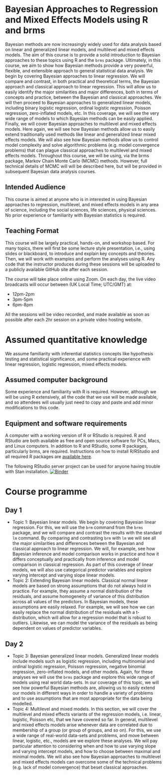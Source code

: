 # Bayesian Approaches to Regression and Mixed Effects Models using R and brms

Bayesian methods are now increasingly widely used for data analysis based on linear and generalized linear models, and multilevel and mixed effects models.
The aim of this course is to provide a solid introduction to Bayesian approaches to these topics using R and the `brms` package.
Ultimately, in this course, we aim to show how Bayesian methods provide a very powerful, flexible, and extensible approach to general statistical data analysis.
We begin by covering Bayesian approaches to linear regression.
We will compare and contrast, in both practical and theoretical terms, the Bayesian approach and classical approach to linear regression.
This will allow us to easily identify the major similarities and major differences, both in terms of concepts and practice, between the Bayesian and classical approaches.
We will then proceed to Bayesian approaches to generalized linear models, including binary logistic regression, ordinal logistic regression, Poisson regression, zero-inflated models, etc.
In this coverage, we will see the very wide range of models to which Bayesian methods can be easily applied.
Finally, we will cover Bayesian approaches to multilevel and mixed effects models.
Here again, we will see how Bayesian methods allow us to easily extend traditionally used methods like linear and generalized linear mixed effects models.
We will also see how Bayesian methods allow us to control model complexity and solve algorithmic problems (e.g. model convergence problems) that can plague classical approaches to multilevel and mixed effects models.
Throughout this course, we will be using, via the brms package, Markov Chain Monte Carlo (MCMC) methods.
However, full technical details of MCMC will will be described here, but will be provided in subsequent Bayesian data analysis courses.

## Intended Audience

This course is aimed at anyone who is in interested in using Bayesian approaches to regression, multilevel, and mixed effects models in any area of science, including the social sciences, life sciences, physical sciences. No prior experience or familiarity with Bayesian statistics is required.

## Teaching Format

This course will be largely practical, hands-on, and workshop based. For many topics, there will first be some lecture style presentation, i.e., using slides or blackboard, to introduce and explain key concepts and theories. Then, we will work with examples and perform the analyses using R. Any code that the instructor produces during these sessions will be uploaded to a publicly available GitHub site after each session.

The course will take place online using Zoom. On each day, the live video broadcasts will occur between (UK Local Time; UTC/GMT) at:

* 12pm-2pm
* 3pm-5pm
* 6pm-8pm

All the sessions will be video recorded, and made available as soon as possible after each 2hr session on a private video hosting website.

# Assumed quantitative knowledge

We assume familiarity with inferential statistics concepts like hypothesis testing and statistical significance, and some practical experience with linear regression, logistic regression, mixed effects models.

## Assumed computer background

Some experience and familiarity with R is required. However, although we will be using R extensively, all the code that we use will be made available, and so attendees will usually just need to copy and paste and add minor modifications to this code.

## Equipment and software requirements

A computer with a working version of R or RStudio is required. R and RStudio are both available as free and open source software for PCs, Macs, and Linux computers. In addition to R and RStudio, some R packages, particularly brms, are required. Instructions on how to install R/RStudio and all required R packages are [available here](software.md).


The following RStudio server project can be used for anyone having trouble with Stan installation.
[![Binder](https://notebooks.gesis.org/binder/badge_logo.svg)](https://notebooks.gesis.org/binder/v2/gh/mark-andrews/hellobinder-rstan/HEAD?urlpath=rstudio)



# Course programme

## Day 1

* Topic 1: Bayesian linear models. We begin by covering Bayesian linear regression. For this, we will use the `brm` command from the `brms` package, and we will compare and contrast the results with the standard `lm` command.
By comparing and contrasting `brm` with `lm` we will see all the major similarities and differences between the Bayesian and classical approach to linear regression.
We will, for example, see how Bayesian inference and model comparison works in practice and how it differs conceptually and practically from inference and model comparison in classical regression.
As part of this coverage of linear models, we will also use categorical predictor variables and explore varying intercept and varying slope linear models.
* Topic 2: Extending Bayesian linear models. Classical normal linear models are based on strong assumptions that do not always hold in practice.
For example, they assume a normal distribution of the residuals, and assume homogeneity of variance of this distribution across all values of the predictors.
In Bayesian models, these assumptions are easily relaxed.
For example, we will see how we can easily replace the normal distribution of the residuals with a t-distribution, which will allow for a regression model that is robust to outliers.
Likewise, we can model the variance of the residuals as being dependent on values of predictor variables.

## Day 2

* Topic 3: Bayesian generalized linear models. Generalized linear models include models such as logistic regression, including multinomial and ordinal logistic regression, Poisson regression, negative binomial regression, zero-inflated models, and other models. Again, for these analyses we will use the `brms` package and explore this wide range of models using real world data-sets. In our coverage of this topic, we will see how powerful Bayesian methods are, allowing us to easily extend our models in different ways in order to handle a variety of problems and to use assumptions that are most appropriate for the data being modelled.
* Topic 4: Multilevel and mixed models. In this section, we will cover the multilevel and mixed effects variants of the regression models, i.e. linear, logistic, Poisson etc, that we have covered so far. In general, multilevel and mixed effects models arise whenever data are correlated due to membership of a group (or group of groups, and so on).
For this, we use a wide range of real-world data-sets and problems, and move between linear, logistic, etc., models are we explore these analyses. We will pay particular attention to considering when and how to use varying slope and varying intercept models, and how to choose between maximal and minimal models. We will also see how Bayesian approaches to multilevel and mixed effects models can overcome some of the technical problems (e.g. lack of model convergence) that beset classical approaches.

